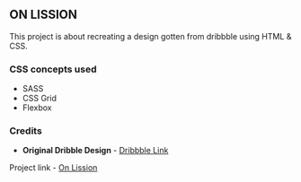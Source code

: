 ## ON LISSION

This project is about recreating a design gotten from dribbble using HTML & CSS.

### CSS concepts used

- SASS
- CSS Grid
- Flexbox

### Credits

- **Original Dribble Design** - [Dribbble Link](https://dribbble.com/shots/5017628-On-Mission-Itself?utm_source=Clipboard_Shot&utm_campaign=cadabra&utm_content=On%20Mission.%20Itself.&utm_medium=Social_Share)

Project link - [On Lission](https://nursh.github.io/Lission/)
